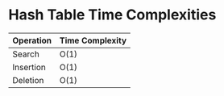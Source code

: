# Hash Table Time Complexities

| Operation | Time Complexity |
| --------- | --------------- |
| Search    | O(1)            |
| Insertion | O(1)            |
| Deletion  | O(1)            |
